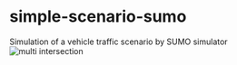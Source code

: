 # simple-scenario-sumo
Simulation of a vehicle traffic scenario by SUMO simulator
![multi intersection](simple-scenario-sumo/gif_image.gif)
